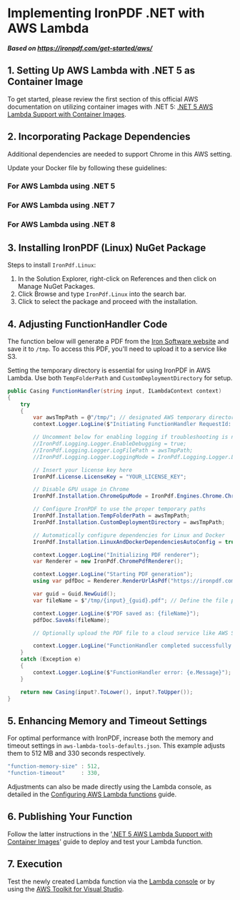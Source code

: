 # Implementing IronPDF .NET with AWS Lambda

***Based on <https://ironpdf.com/get-started/aws/>***


## 1. Setting Up AWS Lambda with .NET 5 as Container Image

To get started, please review the first section of this official AWS documentation on utilizing container images with .NET 5: [.NET 5 AWS Lambda Support with Container Images](https://aws.amazon.com/blogs/developer/net-5-aws-lambda-support-with-container-images/).

## 2. Incorporating Package Dependencies

Additional dependencies are needed to support Chrome in this AWS setting.

Update your Docker file by following these guidelines:

### For AWS Lambda using .NET 5

<script src="https://gist.github.com/ironsoftwarebuild/7f2265f7751240398fb532bd318fc90c.js"></script>

### For AWS Lambda using .NET 7

<script src="https://gist.github.com/ironsoftwarebuild/ea399e109586f3ac29ebd43d1d0f6285.js"></script>

### For AWS Lambda using .NET 8

<script src="https://gist.github.com/ironsoftwarebuild/b700ca3ee47f405c257e72b2f8a33d52.js"></script>

## 3. Installing IronPDF (Linux) NuGet Package

Steps to install `IronPdf.Linux`:

1. In the Solution Explorer, right-click on References and then click on Manage NuGet Packages.
2. Click Browse and type `IronPdf.Linux` into the search bar.
3. Click to select the package and proceed with the installation.

## 4. Adjusting FunctionHandler Code

The function below will generate a PDF from the [Iron Software website](https://ironpdf.com) and save it to `/tmp`. To access this PDF, you'll need to upload it to a service like S3.

Setting the temporary directory is essential for using IronPDF in AWS Lambda. Use both `TempFolderPath` and `CustomDeploymentDirectory` for setup.

```csharp
public Casing FunctionHandler(string input, ILambdaContext context)
{
    try
    {
        var awsTmpPath = @"/tmp/"; // designated AWS temporary directory
        context.Logger.LogLine($"Initiating FunctionHandler RequestId: {context.AwsRequestId} Input: {input}");

        // Uncomment below for enabling logging if troubleshooting is needed
        //IronPdf.Logging.Logger.EnableDebugging = true;
        //IronPdf.Logging.Logger.LogFilePath = awsTmpPath;
        //IronPdf.Logging.Logger.LoggingMode = IronPdf.Logging.Logger.LoggingModes.All;

        // Insert your license key here
        IronPdf.License.LicenseKey = "YOUR_LICENSE_KEY";

        // Disable GPU usage in Chrome
        IronPdf.Installation.ChromeGpuMode = IronPdf.Engines.Chrome.ChromeGpuModes.Disabled;

        // Configure IronPDF to use the proper temporary paths
        IronPdf.Installation.TempFolderPath = awsTmpPath;
        IronPdf.Installation.CustomDeploymentDirectory = awsTmpPath;

        // Automatically configure dependencies for Linux and Docker
        IronPdf.Installation.LinuxAndDockerDependenciesAutoConfig = true;

        context.Logger.LogLine("Initializing PDF renderer");
        var Renderer = new IronPdf.ChromePdfRenderer();

        context.Logger.LogLine("Starting PDF generation");
        using var pdfDoc = Renderer.RenderUrlAsPdf("https://ironpdf.com/");

        var guid = Guid.NewGuid();
        var fileName = $"/tmp/{input}_{guid}.pdf"; // Define the file path

        context.Logger.LogLine($"PDF saved as: {fileName}");
        pdfDoc.SaveAs(fileName);

        // Optionally upload the PDF file to a cloud service like AWS S3

        context.Logger.LogLine("FunctionHandler completed successfully.");
    }
    catch (Exception e)
    {
        context.Logger.LogLine($"FunctionHandler error: {e.Message}");
    }

    return new Casing(input?.ToLower(), input?.ToUpper());
}
```

## 5. Enhancing Memory and Timeout Settings

For optimal performance with IronPDF, increase both the memory and timeout settings in `aws-lambda-tools-defaults.json`. This example adjusts them to 512 MB and 330 seconds respectively.

```csharp
"function-memory-size" : 512,
"function-timeout"     : 330,
```

Adjustments can also be made directly using the Lambda console, as detailed in the [Configuring AWS Lambda functions](https://docs.aws.amazon.com/lambda/latest/dg/configuration-function-common.html#configuration-memory-console) guide.

## 6. Publishing Your Function

Follow the latter instructions in the '[.NET 5 AWS Lambda Support with Container Images](https://aws.amazon.com/blogs/developer/net-5-aws-lambda-support-with-container-images/)' guide to deploy and test your Lambda function.

## 7. Execution

Test the newly created Lambda function via the [Lambda console](https://console.aws.amazon.com/lambda) or by using the [AWS Toolkit for Visual Studio](https://docs.aws.amazon.com/toolkit-for-visual-studio/latest/user-guide/lambda-creating-project-in-visual-studio.html).